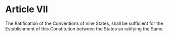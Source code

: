 # Article VII

The Ratification of the Conventions of nine States, shall be sufficient for the Establishment of this Constitution between the States so ratifying the Same.
